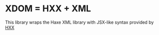 # XDOM = HXX + XML

This library wraps the Haxe XML library with JSX-like syntax provided by [HXX](https://github.com/haxetink/tink_hxx)


